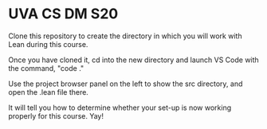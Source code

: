 # UVA CS DM S20

Clone this repository to create the directory in which you will work with Lean during this course.

Once you have cloned it, cd into the new directory and launch VS Code with the command, "code ."

Use the project browser panel on the left to show the src directory, and open the .lean file there.

It will tell you how to determine whether your set-up is now working properly for this course. Yay!
